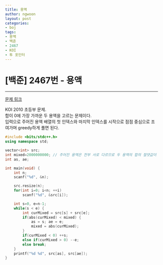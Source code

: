 ```yaml
---
title: 용액
author: ngwoon
layout: post
categories:
- boj
tags:
- 용액
- 백준
- 2467
- KOI
- 투 포인터
---
```


# [백준] 2467번 - 용액
- - -

[문제 링크](https://www.acmicpc.net/problem/2467)


KOI 2010 초등부 문제.<br/>
합이 0에 가장 가까운 두 용액을 고르는 문제이다.<br/>
입력으로 주어진 용액 배열의 첫 인덱스와 마지막 인덱스를 시작으로 점점 중심으로 조여가며 greedy하게 풀면 된다.<br/>


```cpp
#include <bits/stdc++.h>
using namespace std;

vector<int> src;
int mixed=2000000000; // 주어진 용액은 전부 서로 다르므로 두 용액의 합의 절댓값이 20억을 넘을 수 없다. 
int as, ae;

int main(void) {
    int n;
    scanf("%d", &n);

    src.resize(n);
    for(int i=0; i<n; ++i)
        scanf("%d", &src[i]);

    int s=0, e=n-1;
    while(s < e) {
        int curMixed = src[s] + src[e];
        if(abs(curMixed) < mixed) {
            as = s; ae = e;
            mixed = abs(curMixed);
        }
        if(curMixed < 0) ++s;
        else if(curMixed > 0) --e;
        else break;
    }
    printf("%d %d", src[as], src[ae]);
}
```